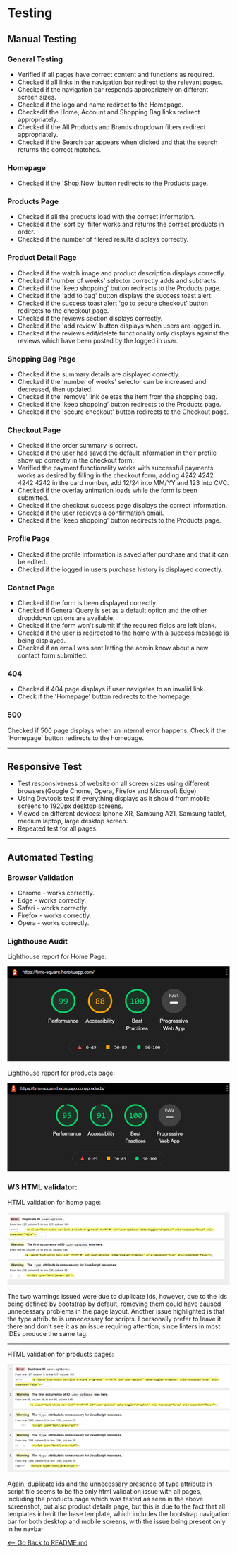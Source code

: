 # Testing

## Manual Testing

### General Testing
* Verified if all pages have correct content and functions as required.
* Checked if all links in the navigation bar redirect to the relevant pages.
* Checked if the navigation bar responds appropriately on different screen sizes.
* Checked if the logo and name redirect to the Homepage.
* Checkedif the Home, Account and Shopping Bag links redirect appropriately.
* Checked if the All Products and Brands dropdown filters redirect appropriately.
* Checked if the Search bar appears when clicked and that the search returns the correct matches.


### Homepage
* Checked if the 'Shop Now' button redirects to the Products page.


### Products Page
* Checked if all the products load with the correct information.
* Checked if the 'sort by' filter works and returns the correct products in order.
* Checked if the number of filered results displays correctly.


### Product Detail Page
* Checked if the watch image and product description displays correctly.
* Checked if 'number of weeks' selector correctly adds and subtracts.
* Checked if the 'keep shopping' button redirects to the Products page.
* Checked if the 'add to bag' button displays the success toast alert.
* Checked if the success toast alert 'go to secure checkout' button redirects to the checkout page.
* Checked if the reviews section displays correctly.
* Checked if the 'add review' button displays when users are logged in.
* Checked if the reviews edit/delete functionality only displays against the reviews which have been posted by the logged in user.


### Shopping Bag Page
* Checked if the summary details are displayed correctly.
* Checked if the 'number of weeks' selector can be increased and decreased, then updated.
* Checked if the 'remove' link deletes the item from the shopping bag.
* Checked if the 'keep shopping' button redirects to the Products page.
* Checked if the 'secure checkout' button redirects to the Checkout page.


### Checkout Page
* Checked if the order summary is correct.
* Checked if the user had saved the default information in their profile show up correctly in the checkout form.
* Verified the payment functionality works with successful payments works as desired by filling in the checkout form, adding 4242 4242 4242 4242 in the card number, add 12/24 into MM/YY and 123 into CVC.
* Checked if the overlay animation loads while the form is been submitted.
* Checked if the checkout success page displays the correct information.
* Checked if the user recieves a confirmation email.
* Checked if the 'keep shopping' button redirects to the Products page.


### Profile Page
* Checked if the profile information is saved after purchase and that it can be edited.
* Checked if the logged in users purchase history is displayed correctly.


### Contact Page
* Checked if the form is been displayed correctly.
* Checked if General Query is set as a default option and the other dropddown options are available.
* Checked if the form won't submit if the required fields are left blank.
* Checked if the user is redirected to the home with a success message is being displayed.
* Checked if an email was sent letting the admin know about a new contact form submitted.


### 404
* Checked if 404 page displays if user navigates to an invalid link.
* Check if the 'Homepage' button redirects to the homepage.


### 500
Checked if 500 page displays when an internal error happens.
Check if the 'Homepage' button redirects to the homepage.
***


## Responsive Test
* Test responsiveness of website on all screen sizes using different browsers(Google Chome, Opera, Firefox and Microsoft Edge)
* Using Devtools test if everything displays as it should from mobile screens to 1920px desktop screens.
* Viewed on different devices: Iphone XR, Samsung A21, Samsung tablet, medium laptop, large desktop screen.
* Repeated test for all pages.
***

## Automated Testing
### Browser Validation
* Chrome - works correctly.
* Edge - works correctly.
* Safari - works correctly.
* Firefox - works correctly.
* Opera - works correctly.

### Lighthouse Audit
Lighthouse report for Home Page:

<p align="center">  
   <img src="documentation/testing-images/lighthouse-report.png" alt="screenshot of home page"/>  
</p>


Lighthouse report for products page:

<p align="center">  
   <img src="documentation/testing-images/lighthouse-report-products.png" alt="screenshot of products page"/>  
</p>

### W3 HTML validator:

HTML validation for home page:
<p align="center">  
   <img src="documentation/testing-images/html-validator-report-home.png" alt="screenshot of home page"/>  
</p>

The two warnings issued were due to duplicate Ids, however, due to the Ids being defined by bootstrap by default, removing them could have caused unnecessary problems in the page layout. Another issue highlighted is that the type attribute is unnecessary for scripts. I personally prefer to leave it there and don't see it as an issue requiring attention, since linters in most IDEs produce the same tag.

***

HTML validation for products pages:
<p align="center">  
   <img src="documentation/testing-images/html-validator-report-products.png" alt="screenshot of products page"/>  
</p>

Again, duplicate ids and the unnecessary presence of type attribute in script file seems to be the only html validation issue with all pages, including the products page which was tested as seen in the above screenshot, but also product details page, but this is due to the fact that all templates inherit the base template, which includes the bootstrap navigation bar for both desktop and mobile screens, with the issue being present only in he navbar 


[<-- Go Back to README.md](README.md)
